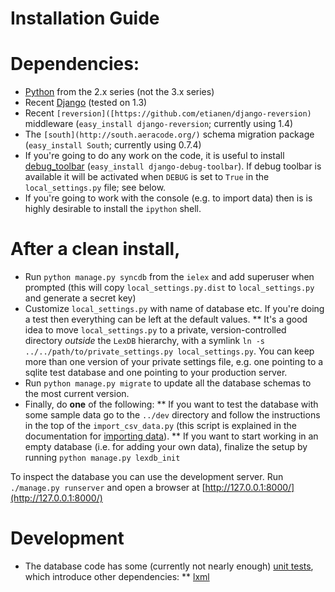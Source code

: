 Installation Guide
========================

# Dependencies:

* [Python](http://python.org) from the 2.x series (not the 3.x series)
* Recent [Django](https://www.djangoproject.com/|) (tested on 1.3)
* Recent `[reversion]([https://github.com/etianen/django-reversion)` middleware (`easy_install django-reversion`; currently using 1.4)
* The `[south](http://south.aeracode.org/)` schema migration package (`easy_install South`; currently using 0.7.4)
* If you're going to do any work on the code, it is useful to install [debug\_toolbar](https://github.com/django-debug-toolbar/django-debug-toolbar) (`easy_install django-debug-toolbar`). If debug toolbar is available it will be activated when `DEBUG` is set to `True` in the `local_settings.py` file; see below.
* If you're going to work with the console (e.g. to import data) then is is highly desirable to install the `ipython` shell.
  
# After a clean install, 

* Run `python manage.py syncdb` from the `ielex` and add superuser when prompted (this will copy `local_settings.py.dist` to `local_settings.py` and generate a secret key)
* Customize `local_settings.py` with name of database etc. If you're doing a test then everything can be left at the default values.
** It's a good idea to move `local_settings.py` to a private, version-controlled directory _outside_ the `LexDB` hierarchy, with a symlink `ln -s ../../path/to/private_settings.py local_settings.py`. You can keep more than one version of your private settings file, e.g. one pointing to a sqlite test database and one pointing to your production server.
* Run `python manage.py migrate` to update all the database schemas to the most current version.
* Finally, do __one__ of the following:
** If you want to test the database with some sample data go to the `../dev` directory and follow the instructions in the top of the `import_csv_data.py` (this script is explained in the documentation for [importing data](https://bitbucket.org/evoling/lexdb/wiki/import_data)).
** If you want to start working in an empty database (i.e. for adding your own data), finalize the setup by running ` python manage.py lexdb_init `

To inspect the database you can use the development server. Run `./manage.py runserver` and open a browser at [http://127.0.0.1:8000/](http://127.0.0.1:8000/)

# Development

* The database code has some (currently not nearly enough) [unit tests](https://bitbucket.org/evoling/lexdb/wiki/unit_tests), which introduce other dependencies:
** [lxml](http://pypi.python.org/pypi/lxml/2.3.4#downloads)

